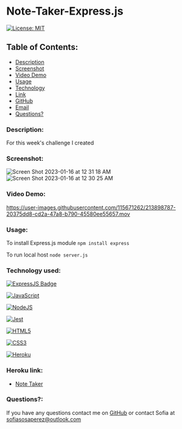 # Note-Taker-Express.js

[![License: MIT](https://img.shields.io/badge/License-MIT-yellow.svg)](https://opensource.org/licenses/MIT)

## Table of Contents:
    
* [Description](#Description)
* [Screenshot](#ScreenShot)
* [Video Demo](#Video)
* [Usage](#usageInfo)
* [Technology](#Technology)
* [Link](#link)
* [GitHub](#github)
* [Email](#email)
* [Questions?](#questions)

### Description:
For this week's challenge I created 

### Screenshot:

![Screen Shot 2023-01-16 at 12 31 18 AM](https://user-images.githubusercontent.com/115671262/213898772-b9ba6c1f-ebae-4cd6-805b-f8fba2c7ae76.png)
![Screen Shot 2023-01-16 at 12 30 25 AM](https://user-images.githubusercontent.com/115671262/213898776-194fc9b8-e4f2-4436-b5d1-ddd8217079f2.png)


### Video Demo:


https://user-images.githubusercontent.com/115671262/213898787-20375dd8-cd2a-47a8-b790-45580ee55657.mov


### Usage:
To install Express.js module
```npm install express ```

To run local host 
``` node server.js ```



### Technology used:

[![ExpressJS Badge](https://img.shields.io/badge/-Express.JS-ff781f?style=for-the-badge&labelColor=black&logo=express&logoColor=FF781F)](#)

[![JavaScript](https://img.shields.io/badge/JavaScript-323330?style=for-the-badge&logo=javascript&logoColor=F7DF1E)](https://www.javascript.com/)

[![NodeJS](https://img.shields.io/badge/node.js-6DA55F?style=for-the-badge&logo=node.js&logoColor=white)](https://nodejs.org/en/)

[![Jest](https://img.shields.io/badge/Jest-323330?style=for-the-badge&logo=Jest&logoColor=white)](https://www.npmjs.com/package/jest)

[![HTML5](https://img.shields.io/badge/HTML5-E34F26?style=for-the-badge&logo=html5&logoColor=white)](https://whatwg.org/)

[![CSS3](https://img.shields.io/badge/CSS3-1572B6?style=for-the-badge&logo=css3&logoColor=white)](https://www.w3.org/TR/CSS/#css)

[![Heroku](https://img.shields.io/badge/-Heroku-430098?logo=heroku&logoColor=white&style=for-the-badge)](https://heroku.com/)

### Heroku link:
* [Note Taker](https://mom-notes-to-go.herokuapp.com/notes)

### Questions?:
If you have any questions contact me on [GitHub](https://github.com/undefined) or contact 
Sofia  at sofiasosaperez@outlook.com  
     
